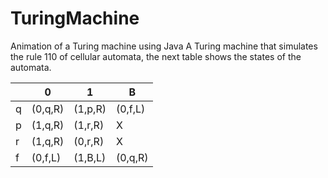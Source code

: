 # TuringMachine
Animation of a Turing machine using Java
A Turing machine that simulates the rule 110 of cellular automata, the next table shows the states of the automata.



|   | 0 | 1 | B |
|---|---|---|---|
| q |(0,q,R)| (1,p,R) |(0,f,L)|
|p |(1,q,R) |(1,r,R)| X|
|r |(1,q,R) |(0,r,R)| X|
|f |(0,f,L) |(1,B,L)| (0,q,R)|

